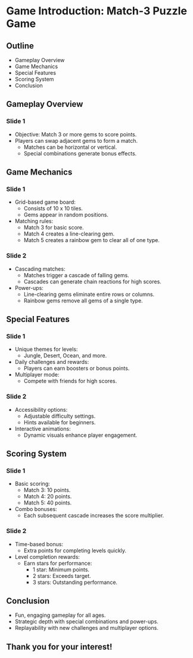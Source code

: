 # Game Introduction: Match-3 Puzzle Game

## Outline
* Gameplay Overview
* Game Mechanics
* Special Features
* Scoring System
* Conclusion

## Gameplay Overview
### Slide 1
* Objective: Match 3 or more gems to score points.
* Players can swap adjacent gems to form a match.
  - Matches can be horizontal or vertical.
  - Special combinations generate bonus effects.

## Game Mechanics
### Slide 1
* Grid-based game board:
  - Consists of 10 x 10 tiles.
  - Gems appear in random positions.
* Matching rules:
  - Match 3 for basic score.
  - Match 4 creates a line-clearing gem.
  - Match 5 creates a rainbow gem to clear all of one type.

### Slide 2
- Cascading matches:
  - Matches trigger a cascade of falling gems.
  - Cascades can generate chain reactions for high scores.
- Power-ups:
  - Line-clearing gems eliminate entire rows or columns.
  - Rainbow gems remove all gems of a single type.

## Special Features
### Slide 1
* Unique themes for levels:
  - Jungle, Desert, Ocean, and more.
* Daily challenges and rewards:
  - Players can earn boosters or bonus points.
* Multiplayer mode:
  - Compete with friends for high scores.

### Slide 2
- Accessibility options:
  - Adjustable difficulty settings.
  - Hints available for beginners.
- Interactive animations:
  - Dynamic visuals enhance player engagement.

## Scoring System
### Slide 1
* Basic scoring:
  - Match 3: 10 points.
  - Match 4: 20 points.
  - Match 5: 40 points.
* Combo bonuses:
  - Each subsequent cascade increases the score multiplier.

### Slide 2
- Time-based bonus:
  - Extra points for completing levels quickly.
- Level completion rewards:
  - Earn stars for performance:
    - 1 star: Minimum points.
    - 2 stars: Exceeds target.
    - 3 stars: Outstanding performance.

## Conclusion
* Fun, engaging gameplay for all ages.
* Strategic depth with special combinations and power-ups.
* Replayability with new challenges and multiplayer options.

## Thank you for your interest!